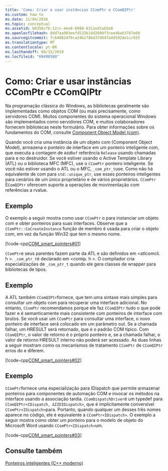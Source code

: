 ```yaml
---
title: 'Como: Criar e usar instâncias CComPtr e CComQIPtr'
ms.custom: how-to
ms.date: 11/04/2016
ms.topic: conceptual
ms.assetid: b0356cfb-12cc-4ee8-b988-8311ed1ab5e0
ms.openlocfilehash: 8dd7aa903eefd533b1dd2688f3cee46ab3787e60
ms.sourcegitcommit: fcb48824f9ca24b1f8bd37d647a4d592de1cc925
ms.translationtype: MT
ms.contentlocale: pt-BR
ms.lasthandoff: 08/15/2019
ms.locfileid: "69498588"
---
```

# <a name="how-to-create-and-use-ccomptr-and-ccomqiptr-instances"></a>Como: Criar e usar instâncias CComPtr e CComQIPtr

Na programação clássica do Windows, as bibliotecas geralmente são implementadas como objetos COM (ou mais precisamente, como servidores COM). Muitos componentes do sistema operacional Windows são implementados como servidores COM, e muitos colaboradores fornecem bibliotecas neste formulário. Para obter informações sobre os fundamentos do COM, consulte [Component Object Model (com)](/windows/win32/com/component-object-model--com--portal).

Quando você cria uma instância de um objeto com (Component Object Model), armazena o ponteiro de interface em um ponteiro inteligente com, que executa a contagem de `AddRef` referência `Release` usando chamadas para e no destruidor. Se você estiver usando o Active Template Library (ATL) ou o biblioteca MFC (MFC), use o `CComPtr` ponteiro inteligente. Se você não estiver usando o ATL ou o MFC, `_com_ptr_t`use. Como não há equivalente de com para `std::unique_ptr`, use esses ponteiros inteligentes para cenários de um único proprietário e de vários proprietários. `CComPtr` E`ComQIPtr` oferecem suporte a operações de movimentação com referências a rvalue.

## <a name="example"></a>Exemplo

O exemplo a seguir mostra como usar `CComPtr` o para instanciar um objeto com e obter ponteiros para suas interfaces. Observe que a `CComPtr::CoCreateInstance` função de membro é usada para criar o objeto com, em vez da função Win32 que tem o mesmo nome.

[!code-cpp[COM_smart_pointers#01](../cpp/codesnippet/CPP/how-to-create-and-use-ccomptr-and-ccomqiptr-instances_1.cpp)]

`CComPtr`e seus parentes fazem parte da ATL e são definidos em \<atlcomcli. h >. `_com_ptr_t`é declarado em \<comip. h >. O compilador cria especializações de `_com_ptr_t` quando ele gera classes de wrapper para bibliotecas de tipos.

## <a name="example"></a>Exemplo

A ATL também `CComQIPtr`fornece, que tem uma sintaxe mais simples para consultar um objeto com para recuperar uma interface adicional. No entanto, `CComPtr` recomendamos porque ele faz `CComQIPtr` tudo o que pode fazer e é semanticamente mais consistente com ponteiros de interface com brutos. Se você usar um `CComPtr` para consultar uma interface, o novo ponteiro de interface será colocado em um parâmetro out. Se a chamada falhar, um HRESULT será retornado, que é o padrão COM típico. Com `CComQIPtr`, o valor de retorno é o próprio ponteiro e, se a chamada falhar, o valor de retorno HRESULT interno não poderá ser acessado. As duas linhas a seguir mostram como os mecanismos de tratamento `CComPtr` de `CComQIPtr` erros do e diferem.

[!code-cpp[COM_smart_pointers#02](../cpp/codesnippet/CPP/how-to-create-and-use-ccomptr-and-ccomqiptr-instances_2.cpp)]

## <a name="example"></a>Exemplo

`CComPtr`fornece uma especialização para IDispatch que permite armazenar ponteiros para componentes de automação COM e invocar os métodos na interface usando a associação tardia. `CComDispatchDriver`é um typedef para `CComQIPtr<IDispatch, &IIDIDispatch>`, que é implicitamente conversível `CComPtr<IDispatch>`para. Portanto, quando qualquer um desses três nomes aparece no código, ele é equivalente a `CComPtr<IDispatch>`. O exemplo a seguir mostra como obter um ponteiro para o modelo de objeto do Microsoft Word usando `CComPtr<IDispatch>`um.

[!code-cpp[COM_smart_pointers#03](../cpp/codesnippet/CPP/how-to-create-and-use-ccomptr-and-ccomqiptr-instances_3.cpp)]

## <a name="see-also"></a>Consulte também

[Ponteiros inteligentes (C++ moderno)](../cpp/smart-pointers-modern-cpp.md)
